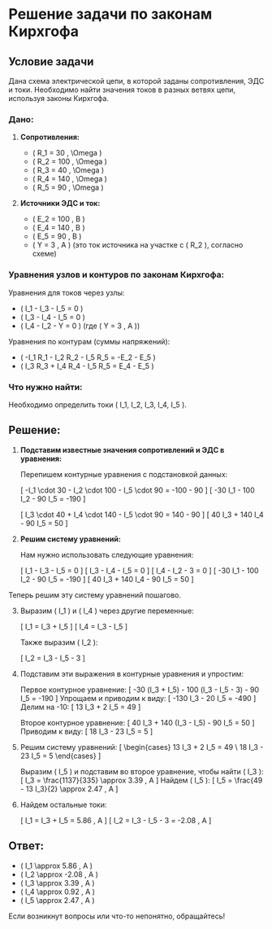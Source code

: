 # Решение задачи по законам Кирхгофа

## Условие задачи

Дана схема электрической цепи, в которой заданы сопротивления, ЭДС и токи. Необходимо найти значения токов в разных ветвях цепи, используя законы Кирхгофа.

### Дано:

1. **Сопротивления:**
   - \( R_1 = 30 \, \Omega \)
   - \( R_2 = 100 \, \Omega \)
   - \( R_3 = 40 \, \Omega \)
   - \( R_4 = 140 \, \Omega \)
   - \( R_5 = 90 \, \Omega \)

2. **Источники ЭДС и ток:**
   - \( E_2 = 100 \, В \)
   - \( E_4 = 140 \, В \)
   - \( E_5 = 90 \, В \)
   - \( Y = 3 \, A \) (это ток источника на участке с \( R_2 \), согласно схеме)

### Уравнения узлов и контуров по законам Кирхгофа:

Уравнения для токов через узлы:
- \( I_1 - I_3 - I_5 = 0 \)
- \( I_3 - I_4 - I_5 = 0 \)
- \( I_4 - I_2 - Y = 0 \) (где \( Y = 3 \, A \))

Уравнения по контурам (суммы напряжений):
- \( -I_1 R_1 - I_2 R_2 - I_5 R_5 = -E_2 - E_5 \)
- \( I_3 R_3 + I_4 R_4 - I_5 R_5 = E_4 - E_5 \)

### Что нужно найти:

Необходимо определить токи \( I_1, I_2, I_3, I_4, I_5 \).

## Решение:

1. **Подставим известные значения сопротивлений и ЭДС в уравнения:**

   Перепишем контурные уравнения с подстановкой данных:

   \[
   -I_1 \cdot 30 - I_2 \cdot 100 - I_5 \cdot 90 = -100 - 90
   \]
   \[
   -30 I_1 - 100 I_2 - 90 I_5 = -190
   \]

   \[
   I_3 \cdot 40 + I_4 \cdot 140 - I_5 \cdot 90 = 140 - 90
   \]
   \[
   40 I_3 + 140 I_4 - 90 I_5 = 50
   \]

2. **Решим систему уравнений:**

   Нам нужно использовать следующие уравнения:

   \[
   I_1 - I_3 - I_5 = 0
   \]
   \[
   I_3 - I_4 - I_5 = 0
   \]
   \[
   I_4 - I_2 - 3 = 0
   \]
   \[
   -30 I_1 - 100 I_2 - 90 I_5 = -190
   \]
   \[
   40 I_3 + 140 I_4 - 90 I_5 = 50
   \]

Теперь решим эту систему уравнений пошагово.

3. Выразим \( I_1 \) и \( I_4 \) через другие переменные:

   \[
   I_1 = I_3 + I_5
   \]
   \[
   I_4 = I_3 - I_5
   \]

   Также выразим \( I_2 \):

   \[
   I_2 = I_3 - I_5 - 3
   \]

4. Подставим эти выражения в контурные уравнения и упростим:

   Первое контурное уравнение:
   \[
   -30 (I_3 + I_5) - 100 (I_3 - I_5 - 3) - 90 I_5 = -190
   \]
   Упрощаем и приводим к виду:
   \[
   -130 I_3 - 20 I_5 = -490
   \]
   Делим на -10:
   \[
   13 I_3 + 2 I_5 = 49
   \]

   Второе контурное уравнение:
   \[
   40 I_3 + 140 (I_3 - I_5) - 90 I_5 = 50
   \]
   Приводим к виду:
   \[
   18 I_3 - 23 I_5 = 5
   \]

5. Решим систему уравнений:
   \[
   \begin{cases}
   13 I_3 + 2 I_5 = 49 \\
   18 I_3 - 23 I_5 = 5
   \end{cases}
   \]

   Выразим \( I_5 \) и подставим во второе уравнение, чтобы найти \( I_3 \):
   \[
   I_3 = \frac{1137}{335} \approx 3.39 \, A
   \]
   Найдем \( I_5 \):
   \[
   I_5 = \frac{49 - 13 I_3}{2} \approx 2.47 \, A
   \]

6. Найдем остальные токи:

   \[
   I_1 = I_3 + I_5 = 5.86 \, A
   \]
   \[
   I_2 = I_3 - I_5 - 3 = -2.08 \, A
   \]

## Ответ:

- \( I_1 \approx 5.86 \, A \)
- \( I_2 \approx -2.08 \, A \)
- \( I_3 \approx 3.39 \, A \)
- \( I_4 \approx 0.92 \, A \)
- \( I_5 \approx 2.47 \, A \)

Если возникнут вопросы или что-то непонятно, обращайтесь!
